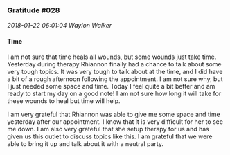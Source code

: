 ### Gratitude #028
_2018-01-22 06:01:04 Waylon Walker_

#### Time

I am not sure that time heals all wounds, but some wounds just take time.  Yesterday during therapy Rhiannon finally had a chance to talk about some very tough topics.  It was very tough to talk about at the time, and I did have a bit of a rough afternoon following the appointment.  I am not sure why, but I just needed some space and time.  Today I feel quite a bit better and am ready to start my day on a good note!  I am not sure how long it will take for these wounds to heal but time will help.

I am very grateful that Rhiannon was able to give me some space and time yesterday after our appointment.  I know that it is very difficult for her to see me down.  I am also very grateful that she setup therapy for us and has given us this outlet to discuss topics like this.  I am grateful that we were able to bring it up and talk about it with a neutral party.  

